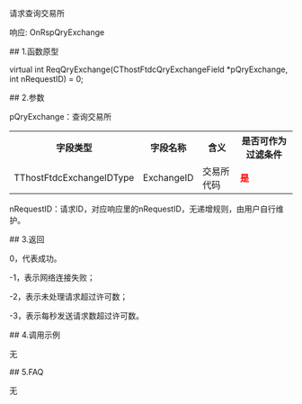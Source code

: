 <p>请求查询交易所</p>
<p>响应: OnRspQryExchange</p>
<span class="anchor" id="2b0b1bff-bad4-4119-ba78-27771dd1041e"></span>
## 1.函数原型
<p>virtual int ReqQryExchange(CThostFtdcQryExchangeField *pQryExchange, int nRequestID) = 0;</p>
<span class="anchor" id="2f340fda-2e19-49da-b16f-7af0d9b9f1ac"></span>
## 2.参数
<p>pQryExchange：查询交易所</p>
<table><tr><th style="TEXT-ALIGN: center;">字段类型</th><th style="TEXT-ALIGN: center;">字段名称</th><th style="TEXT-ALIGN: center;">含义</th><th style="TEXT-ALIGN: center;">是否可作为过滤条件</th></tr><tr><td style="TEXT-ALIGN: left;">TThostFtdcExchangeIDType</td>
<td style="TEXT-ALIGN: left;">ExchangeID</td>
<td style="TEXT-ALIGN: left;">交易所代码</td>
<td style="TEXT-ALIGN: left;"><strong><font color="#FF0000">是</font></strong></td>
</tr>
</table>
<p>nRequestID：请求ID，对应响应里的nRequestID，无递增规则，由用户自行维护。</p>
<span class="anchor" id="add622a6-8388-4ebf-a69d-b4fdf8d128b3"></span>
## 3.返回
<p>0，代表成功。</p>
<p>-1，表示网络连接失败；</p>
<p>-2，表示未处理请求超过许可数；</p>
<p>-3，表示每秒发送请求数超过许可数。</p>
<span class="anchor" id="684054d0-bd08-4211-add1-49703c954730"></span>
## 4.调用示例
<p>无</p>
<span class="anchor" id="9a77f511-5dd4-42be-85f9-f8904662b18e"></span>
## 5.FAQ
<p>无</p>
